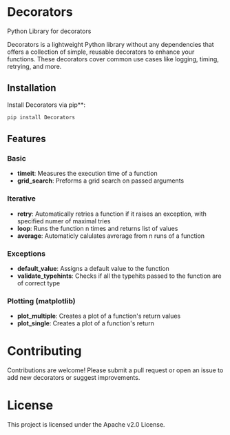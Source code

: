 # Decorators
Python Library for decorators


Decorators is a lightweight Python library without any dependencies that offers a collection of simple, reusable decorators to enhance your functions. These decorators cover common use cases like logging, timing, retrying, and more. 

## Installation
Install Decorators via pip**:

```bash
pip install Decorators
```
## Features

### Basic
- **timeit**: Measures the execution time of a function
- **grid_search**: Preforms a grid search on passed arguments

### Iterative
- **retry**: Automatically retries a function if it raises an exception, with specified numer of maximal tries
- **loop**: Runs the function n times and returns list of values
- **average**: Automaticly calulates avrerage from n runs of a function




### Exceptions
- **default_value**: Assigns a default value to the function
- **validate_typehints**: Checks if all the typehits passed to the function are of correct type



### Plotting (matplotlib)
- **plot_multiple**: Creates a plot of a function's return values
- **plot_single**: Creates a plot of a function's return 
    


# Contributing
Contributions are welcome! Please submit a pull request or open an issue to add new decorators or suggest improvements.

# License
This project is licensed under the Apache v2.0  License.

